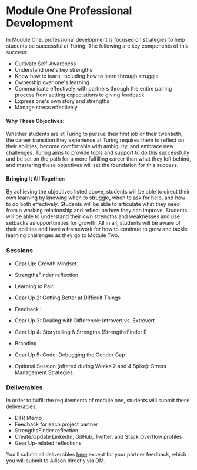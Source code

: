 # Module One Professional Development

In Module One, professional development is focused on strategies to help students be successful at Turing. The following are key components of this success:

* Cultivate Self-Awareness
* Understand one's key strengths
* Know how to learn, including how to learn through struggle
* Ownership over one's learning
* Communicate effectively with partners through the entire pairing process from setting expectations to giving feedback
* Express one's own story and strengths
* Manage stress effectively

#### Why These Objectives:
Whether students are at Turing to pursue their first job or their twentieth, the career transition they experience at Turing requires them to reflect on their abilities, become comfortable with ambiguity, and embrace new challenges. Turing aims to provide tools and support to do this successfully and be set on the path for a more fulfilling career than what they left behind, and mastering these objectives will set the foundation for this success. 

#### Bringing It All Together:
By achieving the objectives listed above, students will be able to direct their own learning by knowing when to struggle, when to ask for help, and how to do both effectively. Students will be able to articulate what they need from a working relationship and reflect on how they can improve. Students will be able to understand their own strengths and weaknesses and use setbacks as opportunities for growth. All in all, students will be aware of their abilities and have a framework for how to continue to grow and tackle learning challenges as they go to Module Two. 

### Sessions

* Gear Up: Growth Mindset
* StrengthsFinder reflection
* Learning to Pair
* Gear Up 2: Getting Better at Difficult Things 
* Feedback I 
* Gear Up 3: Dealing with Difference: Introvert vs. Extrovert
* Gear Up 4: Storytelling & Strengths (StrengthsFinder I)
* Branding
* Gear Up 5: Code: Debugging the Gender Gap

* Optional Session (offered during Weeks 2 and 4 Spike): Stress Management Strategies

### Deliverables
In order to fulfill the requirements of module one, students will submit these deliverables:

* DTR Memo
* Feedback for each project partner
* StrengthsFinder reflection
* Create/Update LinkedIn, GitHub, Twitter, and Stack Overflow profiles 
* Gear Up-related reflections

You'll submit all deliverables [here](https://github.com/turingschool/career-development-curriculum/tree/master/deliverable_submissions) except for your partner feedback, which you will submit to Allison directly via DM. 
